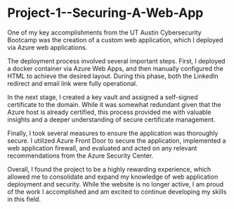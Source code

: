 # Project-1--Securing-A-Web-App

One of my key accomplishments from the UT Austin Cybersecurity Bootcamp was the creation of a custom web application, which I deployed via Azure web applications. 

The deployment process involved several important steps. First, I deployed a docker container via Azure Web Apps, and then manually configured the HTML to achieve the desired layout. During this phase, both the LinkedIn redirect and email link were fully operational.

In the next stage, I created a key vault and assigned a self-signed certificate to the domain. While it was somewhat redundant given that the Azure host is already certified, this process provided me with valuable insights and a deeper understanding of secure certificate management.

Finally, I took several measures to ensure the application was thoroughly secure. I utilized Azure Front Door to secure the application, implemented a web application firewall, and evaluated and acted on any relevant recommendations from the Azure Security Center.

Overall, I found the project to be a highly rewarding experience, which allowed me to consolidate and expand my knowledge of web application deployment and security. While the website is no longer active, I am proud of the work I accomplished and am excited to continue developing my skills in this field.
